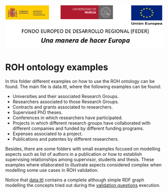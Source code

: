 ![](../Documentation/media/CabeceraDocumentosMD.png)

# ROH ontology examples

In this folder different examples on how to use the ROH ontology can be found. The main file is data.ttl, where the following examples can be found:

* Universities and their associated Research Groups.
* Researchers associated to those Research Groups.
* Contracts and grants associated to researchers. 
* Supervised PhD theses.
* Conferences in which researchers have participated.
* Projects in which different research groups have collaborated with different companies and funded by different funding programs.
* Expenses associated to a project.
* Publications and patentes by different researchers.

Besides, there are some folders with small examples focused on modelling aspects such as list of authors in a publication or how to establish supervising relationships among supervisor, students and thesis. These examples where ellaborated to illustrate aspects considered complex when modelling some use cases in ROH validation. 

Notice that [data.ttl](https://github.com/HerculesCRUE/GnossDeustoOnto/blob/master/examples/data.ttl) contains a complete although simple RDF graph modelling the concepts tried out during the [validation questions](https://github.com/HerculesCRUE/GnossDeustoBackend/tree/master/validation-questions) execution. 
